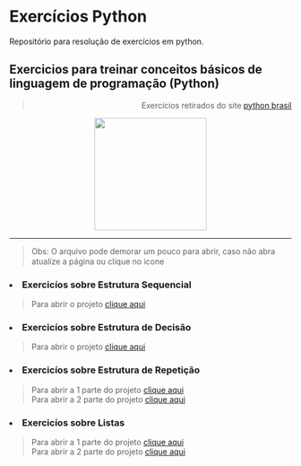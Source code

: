 # Exercícios Python
 Repositório para resolução de exercícios em python.

<h2> Exercicios para treinar conceitos básicos de linguagem de programação (Python)</h2>
<blockquote align='right'> Exercícios retirados do site <a href='https://wiki.python.org.br/ListaDeExercicios'> python brasil </a> </blockquote>
<p align="center"> <img src='https://diegomariano.com/wp-content/uploads/2020/08/word-image-2.jpeg' widh='300px' height='200px'> </p>
<hr>
    <blockquote>Obs: O arquivo pode demorar um pouco para abrir, caso não abra atualize a página ou clique no icone <a href='Notebook_Python.ipynb'> <img src='https://encrypted-tbn0.gstatic.com/images?q=tbn:ANd9GcT83o7RxXhQQg78OZz2yO2AOgfafJ0gdWmLDQ&usqp=CAU' width='15px' height='15px'> </a>
    </blockquote>
<h3> <li> Exercicíos sobre Estrutura Sequencial </li> </h3>
    <blockquote> Para abrir o projeto  <a href='Estrutura Sequencial.ipynb'>  clique aqui </a>
    </blockquote>
<h3> <li> Exercicíos sobre Estrutura de Decisão </li> </h3>
    <blockquote> Para abrir o projeto  <a href='Estrutura de Decisão.ipynb'> clique aqui </a>
    </blockquote>
<h3> <li> Exercicíos sobre Estrutura de Repetição </li> </h3>
    <blockquote> 
    Para abrir a 1 parte do  projeto <a href='Estrutura de Repetição - parte 1.ipynb'> clique aqui </a> <br>
    Para abrir a 2 parte do  projeto <a href='Estrutura de Repetição - parte 2.ipynb'> clique aqui </a> 
    </blockquote>
<h3> <li> Exercicíos sobre Listas </li> </h3>
    <blockquote> 
    Para abrir a 1 parte do  projeto <a href='Listas - parte 1.ipynb'> clique aqui </a> <br>
    Para abrir a 2 parte do  projeto <a href='Listas - parte 2.ipynb'> clique aqui </a> 
    </blockquote>
